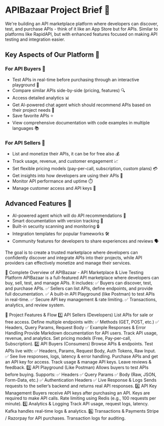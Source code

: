 # APIBazaar Project Brief 🚀

We're building an API marketplace platform where developers can discover, test, and purchase APIs - think of it like an App Store but for APIs. Similar to platforms like RapidAPI, but with enhanced features focused on making API testing and integration easier.

## Key Aspects of Our Platform 🔑

### For API Buyers 🛒

- Test APIs in real-time before purchasing through an interactive playground 🧪
- Compare similar APIs side-by-side (pricing, features) 🔍
- Access detailed analytics 📊
- Get AI-powered chat agent which should recommend APIs based on their project needs 🤖
- Save favorite APIs ⭐
- View comprehensive documentation with code examples in multiple languages 📚

### For API Sellers 💼

- List and monetize their APIs, it can be for free also 💰
- Track usage, revenue, and customer engagement 📈
- Set flexible pricing models (pay-per-call, subscription, custom plans) 💳
- Get insights into how developers are using their APIs 🧠
- Monitor API performance and uptime ⏱️
- Manage customer access and API keys 🔑

## Advanced Features 🌟

- AI-powered agent which will do API recommendations 🤖
- Smart documentation with version tracking 📄
- Built-in security scanning and monitoring 🔒
- Integration templates for popular frameworks 🛠️
- Community features for developers to share experiences and reviews 🗣️

The goal is to create a trusted marketplace where developers can confidently discover and integrate APIs into their projects, while API providers can effectively monetize and manage their services.

🚀 Complete Overview of APIBazaar - API Marketplace & Live Testing Platform
APIBazaar is a full-featured API marketplace where developers can buy, sell, test, and manage APIs. It includes:
✅ Buyers can discover, test, and purchase APIs.
✅ Sellers can list APIs, define endpoints, and provide full documentation.
✅ A built-in API Playground (like Postman) to test APIs in real-time.
✅ Secure API key management & rate limiting.
✅ Transactions, analytics, and review system.

📌 Project Features & Flow
1️⃣ API Sellers (Developers)
List APIs for sale or free access.
Define multiple endpoints with: ✅ Methods (GET, POST, etc.)
✅ Headers, Query Params, Request Body
✅ Example Responses & Error Handling
Provide Markdown documentation for API users.
Track API usage, revenue, and analytics.
Set pricing models (Free, Pay-per-call, Subscription).
2️⃣ API Buyers (Consumers)
Browse APIs & endpoints.
Test APIs live with: ✅ Headers, Params, Request Body, Auth Tokens, Raw Input.
✅ See live responses, logs, latency & error handling.
Purchase APIs and get an API key for access.
Track usage & manage API keys.
Leave reviews & feedback.
3️⃣ API Playground (Like Postman)
Allows buyers to test APIs before buying.
Supports:
✅ Headers
✅ Query Params
✅ Body (Raw, JSON, Form-Data, etc.)
✅ Authentication Headers
✅ Live Response & Logs
Sends requests to the seller’s backend and returns real API responses.
4️⃣ API Key Management
Buyers receive API keys after purchasing an API.
Keys are required to make API calls.
Rate limiting using Redis (e.g., 100 requests per minute).
5️⃣ Analytics & Logging
Track API usage, request logs, latency.
Kafka handles real-time logs & analytics.
6️⃣ Transactions & Payments
Stripe / Razorpay for API purchases.
Transaction logs for auditing.
